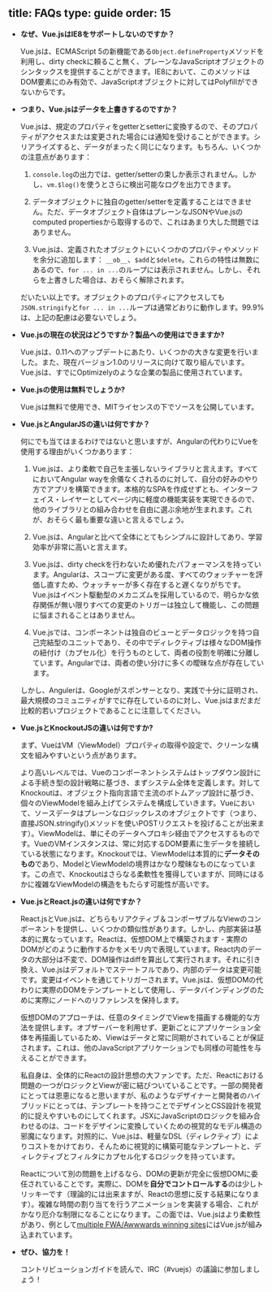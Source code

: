 title: FAQs
type: guide
order: 15
---

- **なぜ、Vue.jsはIE8をサポートしないのですか？**

  Vue.jsは、ECMAScript 5の新機能である`Object.defineProperty`メソッドを利用し、dirty checkに頼ること無く、プレーンなJavaScriptオブジェクトのシンタックスを提供することができます。IE8において、このメソッドはDOM要素にのみ有効で、JavaScriptオブジェクトに対してはPolyfillができないからです。

- **つまり、Vue.jsはデータを上書きするのですか？**

  Vue.jsは、規定のプロパティをgetterとsetterに変換するので、そのプロパティがアクセスまたは変更された場合には通知を受けることができます。シリアライズすると、データがまったく同じになります。もちろん、いくつかの注意点があります：

  1. `console.log`の出力では、getter/setterの束しか表示されません。しかし、`vm.$log()`を使うとさらに検出可能なログを出力できます。

  2. データオブジェクトに独自のgetter/setterを定義することはできません。ただ、データオブジェクト自体はプレーンなJSONやVue.jsのcomputed propertiesから取得するので、これはあまり大した問題ではありません。

  3. Vue.jsは、定義されたオブジェクトにいくつかのプロパティやメソッドを余分に追加します： `__ob__`、`$add`と`$delete`。これらの特性は無数にあるので、`for ... in ...`のループには表示されません。しかし、それらを上書きした場合は、おそらく解除されます。

  だいたい以上です。オブジェクトのプロパティにアクセスしても`JSON.stringify`と`for ... in ...`ループは通常どおりに動作します。99.9%は、上記の配慮は必要ないでしょう。

- **Vue.jsの現在の状況はどうですか？製品への使用はできますか?**

  Vue.jsは、0.11へのアップデートにあたり、いくつかの大きな変更を行いました。また、現在バージョン1.0のリリースに向けて取り組んでいます。Vue.jsは、すでにOptimizelyのような企業の製品に使用されています。

- **Vue.jsの使用は無料でしょうか?**

  Vue.jsは無料で使用でき、MITライセンスの下でソースを公開しています。

- **Vue.jsとAngularJSの違いは何ですか？**

  何にでも当てはまるわけではないと思いますが、Angularの代わりにVueを使用する理由がいくつかあります：

  1. Vue.jsは、より柔軟で自己を主張しないライブラリと言えます。すべてにおいてAngular wayを余儀なくされるのに対して、自分の好みのやり方でアプリを構築できます。本格的なSPAを作成せずとも、インターフェイス・レイヤーとしてページ内に軽度の機能実装を実現できるので、他のライブラリとの組み合わせを自由に選ぶ余地が生まれます。これが、おそらく最も重要な違いと言えるでしょう。

  2. Vue.jsは、Angularと比べて全体にとてもシンプルに設計してあり、学習効率が非常に高いと言えます。

  3. Vue.jsは、dirty checkを行わないため優れたパフォーマンスを持っています。Angularは、スコープに変更がある度、すべてのウォッチャーを評価し直すため、ウォッチャーが多く存在すると遅くなりがちです。Vue.jsはイベント駆動型のメカニズムを採用しているので、明らかな依存関係が無い限りすべての変更のトリガーは独立して機能し、この問題に悩まされることはありません。

  4. Vue.jsでは、コンポーネントは独自のビューとデータロジックを持つ自己完結型のユニットであり、その中でディレクティブは様々なDOM操作の紐付け（カプセル化）を行うものとして、両者の役割を明確に分離しています。Angularでは、両者の使い分けに多くの曖昧な点が存在しています。

  しかし、Angulerは、Googleがスポンサーとなり、実践で十分に証明され、最大規模のコミュニティがすでに存在しているのに対し、Vue.jsはまだまだ比較的若いプロジェクトであることに注意してください。

- **Vue.jsとKnockoutJSの違いは何ですか?**

  まず、VueはVM（ViewModel）プロパティの取得や設定で、クリーンな構文を組みやすいという点があります。

  より高いレベルでは、Vueのコンポーネントシステムはトップダウン設計による手続き型の設計戦略に基づき、まずシステム全体を定義します。対してKnockoutは、オブジェクト指向言語で主流のボトムアップ設計に基づき、個々のViewModelを組み上げてシステムを構成していきます。Vueにおいて、ソースデータはプレーンなロジックレスのオブジェクトです（つまり、直接JSON.stringify()メソッドを使いPOSTリクエストを投げることが出来ます）。ViewModelは、単にそのデータへプロキシ経由でアクセスするものです。VueのVMインスタンスは、常に対応するDOM要素に生データを接続している状態になります。Knockoutでは、ViewModelは本質的に**データそのもの**であり、ModelとViewModelの境界はかなり曖昧なものになっています。この点で、Knockoutはさらなる柔軟性を獲得していますが、同時にはるかに複雑なViewModelの構造をもたらす可能性が高いです。

- **Vue.jsとReact.jsの違いは何ですか？**

  React.jsとVue.jsは、どちらもリアクティブ＆コンポーザブルなViewのコンポーネントを提供し、いくつかの類似性があります。しかし、内部実装は基本的に異なっています。Reactは、仮想DOM上で構築されます - 実際のDOMがどのように動作するかをメモリ内で表現しています。React内のデータの大部分は不変で、DOM操作はdiffを算出して実行されます。それに引き換え、Vue.jsはデフォルトでステートフルであり、内部のデータは変更可能です。変更はイベントを通じてトリガーされます。Vue.jsは、仮想DOMの代わりに実際のDOMをテンプレートとして使用し、データバインディングのために実際にノードへのリファレンスを保持します。

  仮想DOMのアプローチは、任意のタイミングでViewを描画する機能的な方法を提供します。オブザーバーを利用せず、更新ごとにアプリケーション全体を再描画しているため、Viewはデータと常に同期がされていることが保証されます。これは、他のJavaScriptアプリケーションでも同様の可能性を与えることができます。 

  私自身は、全体的にReactの設計思想の大ファンです。ただ、Reactにおける問題の一つがロジックとViewが密に結びついていることです。一部の開発者にとっては恩恵になると思いますが、私のようなデザイナーと開発者のハイブリッドにとっては、テンプレートを持つことでデザインとCSS設計を視覚的に捉えやすいものにしてくれます。JSXにJavaScriptのロジックを組み合わせるのは、コードをデザインに変換していくための視覚的なモデル構造の邪魔になります。対照的に、Vue.jsは、軽量なDSL（ディレクティブ）によりコストをかけており、そんために視覚的に構築可能なテンプレートと、ディレクティブとフィルタにカプセル化するロジックを持っています。

  Reactについて別の問題を上げるなら、DOMの更新が完全に仮想DOMに委任されていることです。実際に、DOMを**自分でコントロールする**のは少しトリッキーです（理論的には出来ますが、Reactの思想に反する結果になります）。複雑な時間の割り当てを行うアニメーションを実装する場合、これがかなり厄介な制限になることになります。この面では、Vue.jsはより柔軟性があり、例として[multiple FWA/Awwwards winning sites](https://github.com/yyx990803/vue/wiki/Projects-Using-Vue.js#interactive-experiences)にはVue.jsが組み込まれています。

- **ぜひ、協力を！**

  コントリビューションガイドを読んで、IRC（#vuejs）の議論に参加しましょう！